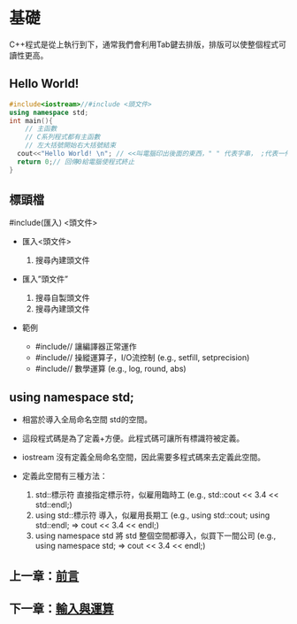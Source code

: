 # 基礎

C++程式是從上執行到下，通常我們會利用Tab鍵去排版，排版可以使整個程式可讀性更高。

## Hello World!

```cpp
#include<iostream>//#include <頭文件>
using namespace std;
int main(){
    // 主函數
    // C系列程式都有主函數
    // 左大括號開始右大括號結束
  cout<<"Hello World! \n"; // <<叫電腦印出後面的東西，" " 代表字串， ;代表一件事情的結束
  return 0;// 回傳0給電腦使程式終止
}
```

## 標頭檔

#include(匯入) <頭文件>
- 匯入<頭文件>

  1. 搜尋內建頭文件
    
- 匯入”頭文件”

  1. 搜尋自製頭文件
  2. 搜尋內建頭文件
    
- 範例
  
    - #include<iostream>// 讓編譯器正常運作
    - #include<iomanip>// 操縱運算子，I/O流控制 (e.g., setfill, setprecision)
    - #include<cmath>// 數學運算 (e.g., log, round, abs)

## using namespace std;

- 相當於導入全局命名空間 std的空間。  
- 這段程式碼是為了定義+方便。此程式碼可讓所有標識符被定義。  
- iostream 沒有定義全局命名空間，因此需要多程式碼來去定義此空間。  
- 定義此空間有三種方法：
  
  1. std::標示符 直接指定標示符，似雇用臨時工 (e.g., std::cout << 3.4 << std::endl;)
  2. using std::標示符 導入，似雇用長期工 (e.g., using std::cout; using std::endl; => cout << 3.4 << endl;)
  3. using namespace std 將 std 整個空間都導入，似買下一間公司 (e.g., using namespace std; => cout << 3.4 << endl;)  

## 上一章：[前言](https://github.com/xixa3333/C-Plus-Plus-Textbook/blob/main/%E5%89%8D%E8%A8%80.md)
## 下一章：[輸入與運算](https://github.com/xixa3333/C-Plus-Plus-Textbook/blob/main/%E8%BC%B8%E5%85%A5%E8%88%87%E9%81%8B%E7%AE%97.md)
